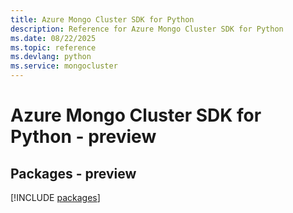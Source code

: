 ```yaml
---
title: Azure Mongo Cluster SDK for Python
description: Reference for Azure Mongo Cluster SDK for Python
ms.date: 08/22/2025
ms.topic: reference
ms.devlang: python
ms.service: mongocluster
---
```

# Azure Mongo Cluster SDK for Python - preview
## Packages - preview
[!INCLUDE [packages](mongo-cluster-index.md)]